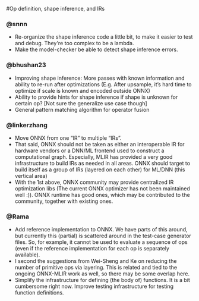#Op definition, shape inference, and IRs

### @snnn
- Re-organize the shape inference code a little bit, to make it easier to test and debug. They're too complex to be a lambda.
- Make the model-checker be able to detect shape inference errors. 


### @bhushan23
- Improving shape inference: More passes with known information and ability to re-run after optimizations
(E.g. After upsample, it’s hard time to optimize if scale is known and encoded outside ONNX)
- Ability to provide hints for shape inference if shape is unknown for certain op? [Not sure the generalize use case though]
- General pattern matching algorithm for operator fusion


### @linkerzhang
- Move ONNX from one “IR” to multiple “IRs”.
- That said, ONNX should not be taken as either an interoperable IR for hardware vendors or a DNN/ML frontend used to construct a computational graph. Especially, MLIR has provided a very good infrastructure to build IRs as needed in all areas. ONNX should target to build itself as a group of IRs (layered on each other) for ML/DNN (this vertical area)
- With the 1st above, ONNX community may provide centralized IR optimization libs (The current ONNX optimizer has not been maintained well :)). ONNX runtime has good ones, which may be contributed to the community, together with existing ones.


### @Rama
- Add reference implementation to ONNX. We have parts of this around, but currently this (partial) is scattered around in the test-case generator files. So, for example, it cannot be used to evaluate a sequence of ops (even if the reference implementation for each op is separately available).
- I second the suggestions from Wei-Sheng and Ke on reducing the number of primitive ops via layering. This is related and tied to the ongoing ONNX-MLIR work as well, so there may be some overlap here.
- Simplify the infrastructure for defining (the body of) functions. It is a bit cumbersome right now. Improve testing infrastructure for testing function definitions.
